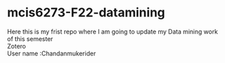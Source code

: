 # mcis6273-F22-datamining

Here this is my frist repo where I am going to update my Data mining work of this semester<br>
Zotero <br>
User name :Chandanmukerider 
